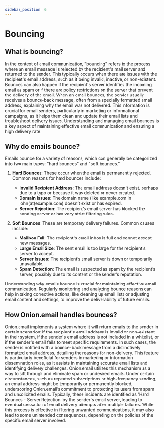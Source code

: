 ```yaml
---
sidebar_position: 6
---
```


# Bouncing

## What is bouncing?

In the context of email communication, "bouncing" refers to the process where an email message is rejected by the recipient's mail server and returned to the sender. This typically occurs when there are issues with the recipient's email address, such as it being invalid, inactive, or non-existent. Bounces can also happen if the recipient's server identifies the incoming email as spam or if there are policy restrictions on the server that prevent the delivery of the email. When an email bounces, the sender usually receives a bounce-back message, often from a specially formatted email address, explaining why the email was not delivered. This information is crucial for email senders, particularly in marketing or informational campaigns, as it helps them clean and update their email lists and troubleshoot delivery issues. Understanding and managing email bounces is a key aspect of maintaining effective email communication and ensuring a high delivery rate.

## Why do emails bounce?

Emails bounce for a variety of reasons, which can generally be categorized into two main types: "hard bounces" and "soft bounces."

1. **Hard Bounces**: These occur when the email is permanently rejected. Common reasons for hard bounces include:
   - **Invalid Recipient Address**: The email address doesn't exist, perhaps due to a typo or because it was deleted or never created.
   - **Domain Issues**: The domain name (like example.com in john(at)example.com) doesn’t exist or has expired.
   - **Server Rejection**: The recipient’s email server has blocked the sending server or has very strict filtering rules.

2. **Soft Bounces**: These are temporary delivery failures. Common causes include:
   - **Mailbox Full**: The recipient's email inbox is full and cannot accept new messages.
   - **Large Email Size**: The sent email is too large for the recipient's server to accept.
   - **Server Issues**: The recipient’s email server is down or temporarily unavailable.
   - **Spam Detection**: The email is suspected as spam by the recipient’s server, possibly due to its content or the sender’s reputation.

Understanding why emails bounce is crucial for maintaining effective email communication. Regularly monitoring and analyzing bounce reasons can help in taking corrective actions, like cleaning up email lists or adjusting email content and settings, to improve the deliverability of future emails.

## How Onion.email handles bounces?

Onion.email implements a system where it will return emails to the sender in certain scenarios: if the recipient's email address is invalid or non-existent in their system, if the sender's email address is not included in a whitelist, or if the sender's email fails to meet specific requirements. In such cases, the sender is notified with a bounce-back message from a distinctively formatted email address, detailing the reasons for non-delivery. This feature is particularly beneficial for senders in marketing or information dissemination roles, as it assists in maintaining accurate email lists and identifying delivery challenges. Onion.email utilizes this mechanism as a way to sift through and eliminate spam or undesired emails. Under certain circumstances, such as repeated subscriptions or high-frequency sending, an email address might be temporarily or permanently blocked, underscoring Onion.email’s commitment to protecting its users from spam and unsolicited emails. Typically, these incidents are identified as 'Hard Bounces - Server Rejection' by the sender's email server, leading to eventual cessation of email delivery attempts after multiple failures. While this process is effective in filtering unwanted communications, it may also lead to some unintended consequences, depending on the policies of the specific email server involved.
